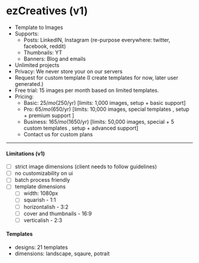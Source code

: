 # ezCreatives (v1)

- Template to Images
- Supports:
  - Posts: LinkedIN, Instagram (re-purpose everywhere: twitter, facebook, reddit)
  - Thumbnails: YT
  - Banners: Blog and emails
- Unlimited projects
- Privacy: We never store your on our servers
- Request for custom template (I create templates for now, later user generated.)
- Free trial: 15 images per month based on limited templates.
- Pricing:
  - Basic: $25/mo ($250/yr) [limits: 1,000 images, setup + basic support]
  - Pro: $65/mo ($650/yr) [limits: 10,000 images, special templates , setup + premium support ]
  - Business: $165/mo ($1650/yr) [limits: 50,000 images, special + 5 custom templates , setup + advanced support]
  - Contact us for custom plans

---

#### Limitations (v1)

- [ ] strict image dimensions (client needs to follow guidelines)
- [ ] no customizability on ui
- [ ] batch process friendly
- [ ] template dimensions
  - [ ] width: 1080px
  - [ ] squarish - 1:1
  - [ ] horizontalish - 3:2
  - [ ] cover and thumbnails - 16:9
  - [ ] verticalish - 2:3

#### Templates

- designs: 21 templates
- dimensions: landscape, sqaure, potrait
